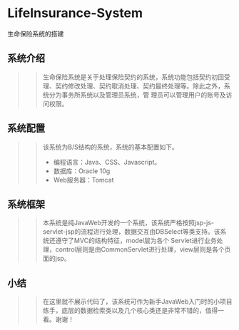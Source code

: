 # LifeInsurance-System
生命保险系统的搭建
## 系统介绍
>>生命保险系统是关于处理保险契约的系统，系统功能包括契约初回受理、契约修改处理、契约取消处理、契约最终处理等。除此之外，系统分为事务所系统以及管理员系统，管
理员可以管理用户的账号及访问权限。
## 系统配置
>>该系统为B/S结构的系统，系统的基本配置如下。
>>* 编程语言：Java、CSS、Javascript。
>>* 数据库：Oracle 10g
>>* Web服务器：Tomcat
## 系统框架
>>本系统是纯JavaWeb开发的一个系统，该系统严格按照jsp-js-servlet-jsp的流程进行处理，数据交互由DBSelect等类支持。该系统还遵守了MVC的结构特征，model层为各个
>>Servlet进行业务处理，control层则是由CommonServlet进行处理，view层则是各个页面的jsp。
## 小结
>>在这里就不展示代码了，该系统可作为新手JavaWeb入门时的小项目练手，底层的数据检索类以及几个核心类还是非常不错的，值得一看。谢谢！

